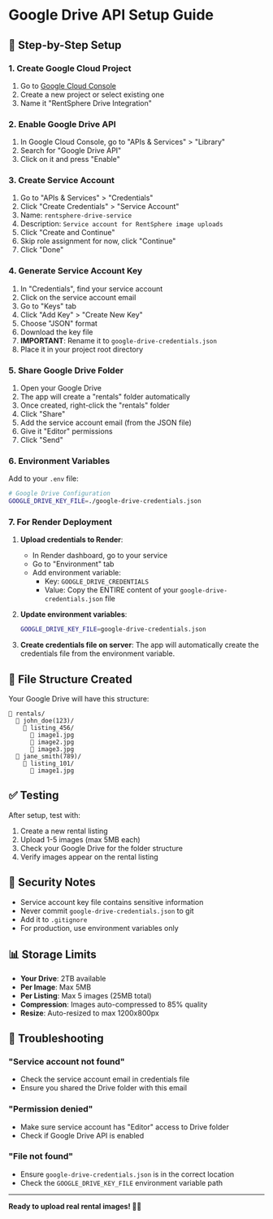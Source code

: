 # Google Drive API Setup Guide

## 🚀 Step-by-Step Setup

### 1. Create Google Cloud Project
1. Go to [Google Cloud Console](https://console.cloud.google.com/)
2. Create a new project or select existing one
3. Name it "RentSphere Drive Integration"

### 2. Enable Google Drive API
1. In Google Cloud Console, go to "APIs & Services" > "Library"
2. Search for "Google Drive API"
3. Click on it and press "Enable"

### 3. Create Service Account
1. Go to "APIs & Services" > "Credentials"
2. Click "Create Credentials" > "Service Account"
3. Name: `rentsphere-drive-service`
4. Description: `Service account for RentSphere image uploads`
5. Click "Create and Continue"
6. Skip role assignment for now, click "Continue"
7. Click "Done"

### 4. Generate Service Account Key
1. In "Credentials", find your service account
2. Click on the service account email
3. Go to "Keys" tab
4. Click "Add Key" > "Create New Key"
5. Choose "JSON" format
6. Download the key file
7. **IMPORTANT**: Rename it to `google-drive-credentials.json`
8. Place it in your project root directory

### 5. Share Google Drive Folder
1. Open your Google Drive
2. The app will create a "rentals" folder automatically
3. Once created, right-click the "rentals" folder
4. Click "Share"
5. Add the service account email (from the JSON file)
6. Give it "Editor" permissions
7. Click "Send"

### 6. Environment Variables
Add to your `.env` file:

```bash
# Google Drive Configuration
GOOGLE_DRIVE_KEY_FILE=./google-drive-credentials.json
```

### 7. For Render Deployment
1. **Upload credentials to Render**:
   - In Render dashboard, go to your service
   - Go to "Environment" tab
   - Add environment variable:
     - Key: `GOOGLE_DRIVE_CREDENTIALS`
     - Value: Copy the ENTIRE content of your `google-drive-credentials.json` file

2. **Update environment variables**:
   ```bash
   GOOGLE_DRIVE_KEY_FILE=google-drive-credentials.json
   ```

3. **Create credentials file on server**:
   The app will automatically create the credentials file from the environment variable.

## 🔧 File Structure Created

Your Google Drive will have this structure:
```
📁 rentals/
  📁 john_doe(123)/
    📁 listing_456/
      📸 image1.jpg
      📸 image2.jpg
      📸 image3.jpg
  📁 jane_smith(789)/
    📁 listing_101/
      📸 image1.jpg
```

## ✅ Testing

After setup, test with:
1. Create a new rental listing
2. Upload 1-5 images (max 5MB each)
3. Check your Google Drive for the folder structure
4. Verify images appear on the rental listing

## 🔐 Security Notes

- Service account key file contains sensitive information
- Never commit `google-drive-credentials.json` to git
- Add it to `.gitignore`
- For production, use environment variables only

## 📊 Storage Limits

- **Your Drive**: 2TB available
- **Per Image**: Max 5MB
- **Per Listing**: Max 5 images (25MB total)
- **Compression**: Images auto-compressed to 85% quality
- **Resize**: Auto-resized to max 1200x800px

## 🚨 Troubleshooting

### "Service account not found"
- Check the service account email in credentials file
- Ensure you shared the Drive folder with this email

### "Permission denied"
- Make sure service account has "Editor" access to Drive folder
- Check if Google Drive API is enabled

### "File not found"
- Ensure `google-drive-credentials.json` is in the correct location
- Check the `GOOGLE_DRIVE_KEY_FILE` environment variable path

---

**Ready to upload real rental images! 📸✨**